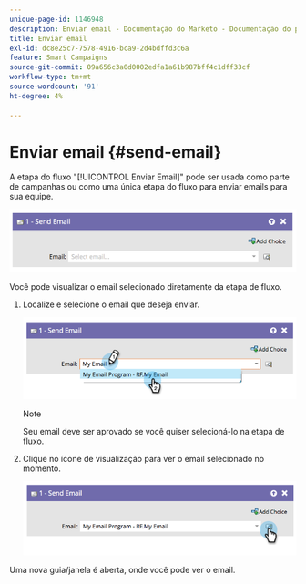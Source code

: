 ```yaml
---
unique-page-id: 1146948
description: Enviar email - Documentação do Marketo - Documentação do produto
title: Enviar email
exl-id: dc8e25c7-7578-4916-bca9-2d4bdffd3c6a
feature: Smart Campaigns
source-git-commit: 09a656c3a0d0002edfa1a61b987bff4c1dff33cf
workflow-type: tm+mt
source-wordcount: '91'
ht-degree: 4%

---
```


# Enviar email {#send-email}

A etapa do fluxo &quot;[!UICONTROL Enviar Email]&quot; pode ser usada como parte de campanhas ou como uma única etapa do fluxo para enviar emails para sua equipe.

![](assets/send-email-1.png)

Você pode visualizar o email selecionado diretamente da etapa de fluxo.

1. Localize e selecione o email que deseja enviar.

   ![](assets/send-email-2.png)

   >[!NOTE]
   >
   >Seu email deve ser aprovado se você quiser selecioná-lo na etapa de fluxo.

1. Clique no ícone de visualização para ver o email selecionado no momento.

   ![](assets/send-email-3.png)

Uma nova guia/janela é aberta, onde você pode ver o email.
